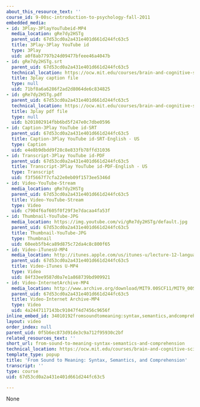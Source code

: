 ```yaml
---
about_this_resource_text: ''
course_id: 9-00sc-introduction-to-psychology-fall-2011
embedded_media:
- id: 3Play-3PlayYouTubeid-MP4
  media_location: gRe7dy2HSTg
  parent_uid: 67d53cd0a2a431e401d661d244fc63c5
  title: 3Play-3Play YouTube id
  type: 3Play
  uid: a0f8ab7797b24d09477bfeee46a4047b
- id: gRe7dy2HSTg.srt
  parent_uid: 67d53cd0a2a431e401d661d244fc63c5
  technical_location: https://ocw.mit.edu/courses/brain-and-cognitive-sciences/9-00sc-introduction-to-psychology-fall-2011/language-1/from-sound-to-meaning-syntax-semantics-and-comprehension/gRe7dy2HSTg.srt
  title: 3play caption file
  type: null
  uid: 71bf8a6a6286f2ad2d8064de6c834825
- id: gRe7dy2HSTg.pdf
  parent_uid: 67d53cd0a2a431e401d661d244fc63c5
  technical_location: https://ocw.mit.edu/courses/brain-and-cognitive-sciences/9-00sc-introduction-to-psychology-fall-2011/language-1/from-sound-to-meaning-syntax-semantics-and-comprehension/gRe7dy2HSTg.pdf
  title: 3play pdf file
  type: null
  uid: b201802914fbb6bd5f247e0c7dbe0596
- id: Caption-3Play YouTube id-SRT
  parent_uid: 67d53cd0a2a431e401d661d244fc63c5
  title: Caption-3Play YouTube id-SRT-English - US
  type: Caption
  uid: e4e8b9dbdd9f28c8e833fb78ffd31036
- id: Transcript-3Play YouTube id-PDF
  parent_uid: 67d53cd0a2a431e401d661d244fc63c5
  title: Transcript-3Play YouTube id-PDF-English - US
  type: Transcript
  uid: f3f5667f7cfa22e0eb09f1573ee5346d
- id: Video-YouTube-Stream
  media_location: gRe7dy2HSTg
  parent_uid: 67d53cd0a2a431e401d661d244fc63c5
  title: Video-YouTube-Stream
  type: Video
  uid: c7904f6af605f0f29f3e7dacaa4fa53f
- id: Thumbnail-YouTube-JPG
  media_location: https://img.youtube.com/vi/gRe7dy2HSTg/default.jpg
  parent_uid: 67d53cd0a2a431e401d661d244fc63c5
  title: Thumbnail-YouTube-JPG
  type: Thumbnail
  uid: 60eeb5fb4ca89d875c72da4c8c800f65
- id: Video-iTunesU-MP4
  media_location: http://itunes.apple.com/us/itunes-u/lecture-12-language/id501335817?i=111090557
  parent_uid: 67d53cd0a2a431e401d661d244fc63c5
  title: Video-iTunes U-MP4
  type: Video
  uid: 84f33ee9587d0a7e1a868739bd909921
- id: Video-InternetArchive-MP4
  media_location: http://www.archive.org/download/MIT9.00SCF11/MIT9_00SCF11_lec12_300k.mp4
  parent_uid: 67d53cd0a2a431e401d661d244fc63c5
  title: Video-Internet Archive-MP4
  type: Video
  uid: 4a2447117143bc91047f4d7456c9656f
inline_embed_id: 34010192fromsoundtomeaning:syntax,semantics,andcomprehension69321703
layout: video
order_index: null
parent_uid: 0f5b6ec873d91de3c9a712f95930c2bf
related_resources_text: ''
short_url: from-sound-to-meaning-syntax-semantics-and-comprehension
technical_location: https://ocw.mit.edu/courses/brain-and-cognitive-sciences/9-00sc-introduction-to-psychology-fall-2011/language-1/from-sound-to-meaning-syntax-semantics-and-comprehension
template_type: popup
title: 'From Sound to Meaning: Syntax, Semantics, and Comprehension'
transcript: ''
type: course
uid: 67d53cd0a2a431e401d661d244fc63c5

---
```

None